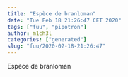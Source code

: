 ```yaml
---
title: "Espèce de branloman"
date: "Tue Feb 18 21:26:47 CET 2020"
tags: ["fuu", "pipotron"]
author: m1ch3l
categories: ["generated"]
slug: "fuu/2020-02-18-21:26:47"
---
```


Espèce de branloman
